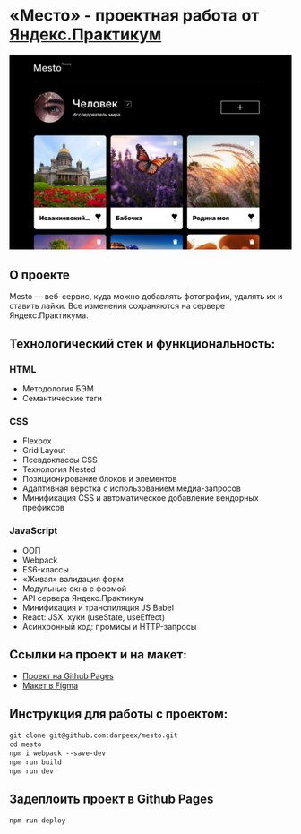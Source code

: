# «Место» - проектная работа от [Яндекс.Практикум](https://practicum.yandex.ru/)

![Mesto Demo](/src/images/mesto.jpg)

## О проекте
Mesto — веб-сервис, куда можно добавлять фотографии, удалять их и ставить лайки. Все изменения сохраняются на сервере Яндекс.Практикума.

## Технологический стек и функциональность:
### HTML 
* Методология БЭМ
* Семантические теги
### CSS
* Flexbox
* Grid Layout
* Псевдоклассы CSS
* Технология Nested
* Позиционирование блоков и элементов
* Адаптивная верстка с использованием медиа-запросов
* Минификация CSS и автоматическое добавление вендорных префиксов
### JavaScript
* ООП
* Webpack
* ES6-классы
* «Живая» валидация форм
* Модульные окна с формой
* API сервера Яндекс.Практикум
* Минификация и транспиляция JS Babel
* React: JSX, хуки (useState, useEffect)
* Асинхронный код: промисы и HTTP-запросы

## Ссылки на проект и на макет:
* [Проект на Github Pages](https://darpeex.github.io/sign-up)
* [Макет в Figma](https://www.figma.com/file/2cn9N9jSkmxD84oJik7xL7/JavaScript.-Sprint-4?node-id=0%3A1)

## Инструкция для работы с проектом:
```
git clone git@github.com:darpeex/mesto.git
cd mesto
npm i webpack --save-dev
npm run build
npm run dev
```
## Задеплоить проект в Github Pages
```
npm run deploy
```
